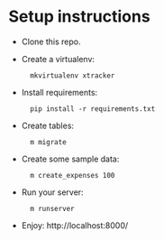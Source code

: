 # Setup instructions

* Clone this repo.
* Create a virtualenv:

        mkvirtualenv xtracker

* Install requirements:

        pip install -r requirements.txt

* Create tables:

        m migrate

* Create some sample data:

        m create_expenses 100


* Run your server:

        m runserver

* Enjoy: http://localhost:8000/


